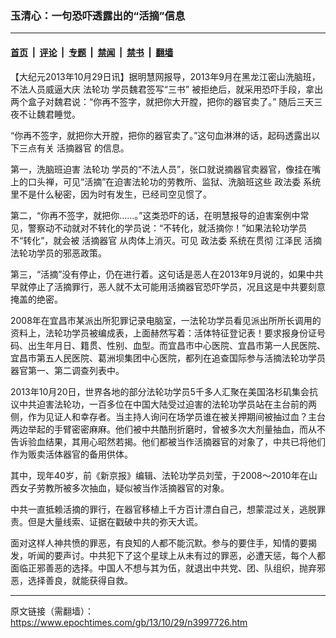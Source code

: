 ### 玉清心：一句恐吓透露出的“活摘”信息

---

#### [首页](../../../..?n3997726) &nbsp;|&nbsp; [评论](../../../../../epoch-comment?n3997726) &nbsp;|&nbsp; [专题](../../../../../epoch-special?n3997726) &nbsp;|&nbsp; [禁闻](../../../../../epoch-news?n3997726) &nbsp;|&nbsp; [禁书](../../../../../books?n3997726) &nbsp;|&nbsp; [翻墙](https://github.com/gfw-breaker/nogfw/blob/master/README.md?n3997726)


<div class="post_content" id="artbody" itemprop="articleBody">
 <!-- article content begin -->
 <p>
  【大纪元2013年10月29日讯】据明慧网报导，2013年9月在黑龙江密山洗脑班，不法人员威逼大庆
  <ok href="https://www.epochtimes.com/gb/tag/%E6%B3%95%E8%BD%AE%E5%8A%9F.html">
   法轮功
  </ok>
  学员魏君签写“三书” 被拒绝后，就采用恐吓手段，拿出两个盒子对魏君说：“你再不签字，就把你大开膛，把你的器官卖了。” 随后三天三夜不让魏君睡觉。
 </p>
 <p>
  “你再不签字，就把你大开膛，把你的器官卖了。”这句血淋淋的话，起码透露出以下三点有关
  <ok href="https://www.epochtimes.com/gb/tag/%E6%B4%BB%E6%91%98%E5%99%A8%E5%AE%98.html">
   活摘器官
  </ok>
  的信息。
 </p>
 <p>
  第一，洗脑班迫害
  <ok href="https://www.epochtimes.com/gb/tag/%E6%B3%95%E8%BD%AE%E5%8A%9F.html">
   法轮功
  </ok>
  学员的“不法人员”，张口就说摘器官卖器官，像挂在嘴上的口头禅，可见“活摘”在迫害法轮功的劳教所、监狱、洗脑班这些
  <ok href="https://www.epochtimes.com/gb/tag/%E6%94%BF%E6%B3%95%E5%A7%94.html">
   政法委
  </ok>
  系统里不是什么秘密，因为时有发生，已经司空见惯了。
 </p>
 <p>
  第二，“你再不签字，就把你……。”这类恐吓的话，在明慧报导的迫害案例中常见，警察动不动就对不转化的学员说：“不转化，就活摘你！”如果法轮功学员不“转化”，就会被
  <ok href="https://www.epochtimes.com/gb/tag/%E6%B4%BB%E6%91%98%E5%99%A8%E5%AE%98.html">
   活摘器官
  </ok>
  从肉体上消灭。可见
  <ok href="https://www.epochtimes.com/gb/tag/%E6%94%BF%E6%B3%95%E5%A7%94.html">
   政法委
  </ok>
  系统在贯彻
  <ok href="https://www.epochtimes.com/gb/tag/%E6%B1%9F%E6%B3%BD%E6%B0%91.html">
   江泽民
  </ok>
  活摘法轮功学员的邪恶政策。
 </p>
 <p>
  第三，“活摘”没有停止，仍在进行着。这句话是恶人在2013年9月说的，如果中共早就停止了活摘罪行，恶人就不太可能用活摘器官恐吓学员，况且这是中共要刻意掩盖的绝密。
 </p>
 <p>
  2008年在宜昌市某派出所犯罪记录电脑室，一法轮功学员看见派出所所长调用的资料上，法轮功学员被编成表，上面赫然写着：活体特征登记表！要求报身份证号码、出生年月日、籍贯、性别、血型。而宜昌市中心医院、宜昌市第一人民医院、宜昌市第五人民医院、葛洲坝集团中心医院，都列在追查国际参与活摘法轮功学员器官第一、第二调查列表中。
 </p>
 <p>
  2013年10月20日，世界各地的部分法轮功学员5千多人汇聚在美国洛杉矶集会抗议中共迫害法轮功，一百多位在中国大陆受过迫害的法轮功学员站在主台前的两侧，作为见证人和幸存者。当主持人询问在场学员谁在被关押期间被抽过血？主台两边举起的手臂密密麻麻。他们被中共酷刑折磨时，曾被多次大剂量抽血，而从不告诉验血结果，其用心昭然若揭。他们都被当作活摘器官的对象了，中共已将他们作为贩卖活体器官的备用供体。
 </p>
 <p>
  其中，现年40岁，前《新京报》编辑、法轮功学员刘莹，于2008～2010年在山西女子劳教所被多次抽血，疑似被当作活摘器官的对象。
 </p>
 <p>
  中共一直抵赖活摘的罪行，在器官移植上千方百计漂白自己，想蒙混过关，逃脱罪责。但是大量线索、证据在戳破中共的弥天大谎。
 </p>
 <p>
  面对这样人神共愤的罪恶，有良知的人都不能沉默。参与的要住手，知情的要揭发，听闻的要声讨。中共犯下了这个星球上从未有过的罪恶，必遭天惩，每个人都面临正邪善恶的选择。中国人不想与其为伍，就退出中共党、团、队组织，抛弃邪恶，选择善良，就能获得自救。
 </p>
 <p>
 </p>
 <!-- article content end -->
 <div id="below_article_ad">
 </div>
</div>


---

原文链接（需翻墙）：https://www.epochtimes.com/gb/13/10/29/n3997726.htm